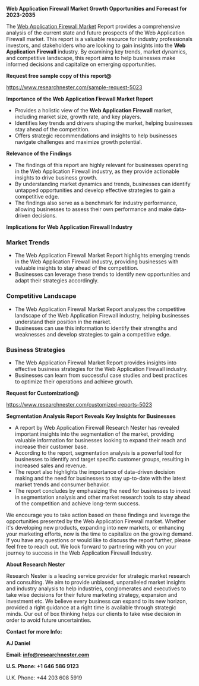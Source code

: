 ﻿<a name="_hlk168570615"></a><a name="_hlk168498031"></a>**Web Application Firewall Market Growth Opportunities and Forecast for 2023-2035**

The [Web Application Firewall Market](https://www.researchnester.com/reports/web-application-firewall-market/5023) Report provides a comprehensive analysis of the current state and future prospects of the Web Application Firewall market. This report is a valuable resource for industry professionals investors, and stakeholders who are looking to gain insights into the **Web Application Firewall** industry. By examining key trends, market dynamics, and competitive landscape, this report aims to help businesses make informed decisions and capitalize on emerging opportunities.

**Request free sample copy of this report@**

<https://www.researchnester.com/sample-request-5023> 

**Importance of the Web Application Firewall Market Report**

- Provides a holistic view of the **Web Application Firewall** market, including market size, growth rate, and key players.
- Identifies key trends and drivers shaping the market, helping businesses stay ahead of the competition.
- Offers strategic recommendations and insights to help businesses navigate challenges and maximize growth potential.

**Relevance of the Findings**

- The findings of this report are highly relevant for businesses operating in the Web Application Firewall industry, as they provide actionable insights to drive business growth.
- By understanding market dynamics and trends, businesses can identify untapped opportunities and develop effective strategies to gain a competitive edge.
- The findings also serve as a benchmark for industry performance, allowing businesses to assess their own performance and make data-driven decisions.

**Implications for Web Application Firewall Industry**
### **Market Trends**
- The Web Application Firewall Market Report highlights emerging trends in the Web Application Firewall industry, providing businesses with valuable insights to stay ahead of the competition.
- Businesses can leverage these trends to identify new opportunities and adapt their strategies accordingly.
### **Competitive Landscape**
- The Web Application Firewall Market Report analyzes the competitive landscape of the Web Application Firewall industry, helping businesses understand their position in the market.
- Businesses can use this information to identify their strengths and weaknesses and develop strategies to gain a competitive edge.
### **Business Strategies**
- The Web Application Firewall Market Report provides insights into effective business strategies for the Web Application Firewall industry.
- Businesses can learn from successful case studies and best practices to optimize their operations and achieve growth.

**Request for Customization@**

<https://www.researchnester.com/customized-reports-5023> 

**Segmentation Analysis Report Reveals Key Insights for Businesses**

- A report by Web Application Firewall Research Nester has revealed important insights into the segmentation of the market, providing valuable information for businesses looking to expand their reach and increase their customer base.
- According to the report, segmentation analysis is a powerful tool for businesses to identify and target specific customer groups, resulting in increased sales and revenue.
- The report also highlights the importance of data-driven decision making and the need for businesses to stay up-to-date with the latest market trends and consumer behavior.
- The report concludes by emphasizing the need for businesses to invest in segmentation analysis and other market research tools to stay ahead of the competition and achieve long-term success.

We encourage you to take action based on these findings and leverage the opportunities presented by the Web Application Firewall market. Whether it's developing new products, expanding into new markets, or enhancing your marketing efforts, now is the time to capitalize on the growing demand. If you have any questions or would like to discuss the report further, please feel free to reach out. We look forward to partnering with you on your journey to success in the Web Application Firewall Industry.

**About Research Nester**

Research Nester is a leading service provider for strategic market research and consulting. We aim to provide unbiased, unparalleled market insights and industry analysis to help industries, conglomerates and executives to take wise decisions for their future marketing strategy, expansion and investment etc. We believe every business can expand to its new horizon, provided a right guidance at a right time is available through strategic minds. Our out of box thinking helps our clients to take wise decision in order to avoid future uncertainties.

**Contact for more Info:**

**AJ Daniel**

**Email: info@researchnester.com**

**U.S. Phone: +1 646 586 9123**

U.K. Phone: +44 203 608 5919



